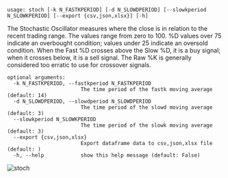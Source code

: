 ```
usage: stoch [-k N_FASTKPERIOD] [-d N_SLOWDPERIOD] [--slowkperiod N_SLOWKPERIOD] [--export {csv,json,xlsx}] [-h]
```

The Stochastic Oscillator measures where the close is in relation to the recent trading range. The values range from zero to 100. %D values over 75
indicate an overbought condition; values under 25 indicate an oversold condition. When the Fast %D crosses above the Slow %D, it is a buy signal;
when it crosses below, it is a sell signal. The Raw %K is generally considered too erratic to use for crossover signals.

```
optional arguments:
  -k N_FASTKPERIOD, --fastkperiod N_FASTKPERIOD
                        The time period of the fastk moving average (default: 14)
  -d N_SLOWDPERIOD, --slowdperiod N_SLOWDPERIOD
                        The time period of the slowd moving average (default: 3)
  --slowkperiod N_SLOWKPERIOD
                        The time period of the slowk moving average (default: 3)
  --export {csv,json,xlsx}
                        Export dataframe data to csv,json,xlsx file (default: )
  -h, --help            show this help message (default: False)
```

![stoch](https://user-images.githubusercontent.com/25267873/108602744-9614c200-739b-11eb-8e4d-2cdc9981cb67.png)
